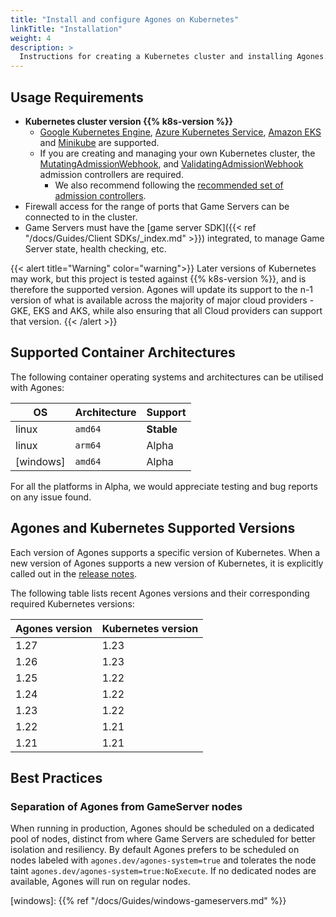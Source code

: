 ```yaml
---
title: "Install and configure Agones on Kubernetes"
linkTitle: "Installation"
weight: 4
description: >
  Instructions for creating a Kubernetes cluster and installing Agones.
---
```


## Usage Requirements

- **Kubernetes cluster version {{% k8s-version %}}**
  - [Google Kubernetes Engine](https://cloud.google.com/kubernetes-engine/),
    [Azure Kubernetes Service](https://azure.microsoft.com/en-us/services/kubernetes-service/),
    [Amazon EKS](https://aws.amazon.com/eks/) and [Minikube](https://github.com/kubernetes/minikube) are supported.
  - If you are creating and managing your own Kubernetes cluster, the
    [MutatingAdmissionWebhook](https://kubernetes.io/docs/admin/admission-controllers/#mutatingadmissionwebhook-beta-in-19), and
    [ValidatingAdmissionWebhook](https://kubernetes.io/docs/admin/admission-controllers/#validatingadmissionwebhook-alpha-in-18-beta-in-19)
    admission controllers are required.
    - We also recommend following the
      [recommended set of admission controllers](https://kubernetes.io/docs/admin/admission-controllers/#is-there-a-recommended-set-of-admission-controllers-to-use).
- Firewall access for the range of ports that Game Servers can be connected to in the cluster.
- Game Servers must have the [game server SDK]({{< ref "/docs/Guides/Client SDKs/_index.md"  >}}) integrated, to manage Game Server state, health checking, etc.

{{< alert title="Warning" color="warning">}}
Later versions of Kubernetes may work, but this project is tested against {{% k8s-version %}}, and is therefore the supported version.
Agones will update its support to the n-1 version of what is available across the majority of major cloud providers - GKE, EKS and
AKS, while also ensuring that all Cloud providers can support that version.
{{< /alert >}}

## Supported Container Architectures

The following container operating systems and architectures can be utilised with Agones:

| OS        | Architecture | Support    |
| --------- | ------------ | ---------- |
| linux     | `amd64`      | **Stable** |
| linux     | `arm64`      | Alpha      |
| [windows] | `amd64`      | Alpha      |

For all the platforms in Alpha, we would appreciate testing and bug reports on any issue found.

## Agones and Kubernetes Supported Versions

Each version of Agones supports a specific version of Kubernetes. When a new version of Agones supports a new version of Kubernetes, it is explicitly called out in the [release notes](https://agones.dev/site/blog/releases/).

The following table lists recent Agones versions and their corresponding required Kubernetes versions:

| Agones version | Kubernetes version |
| -------------- | ------------------ |
| 1.27           | 1.23               |
| 1.26           | 1.23               |
| 1.25           | 1.22               |
| 1.24           | 1.22               |
| 1.23           | 1.22               |
| 1.22           | 1.21               |
| 1.21           | 1.21               |

## Best Practices

### Separation of Agones from GameServer nodes

When running in production, Agones should be scheduled on a dedicated pool of nodes, distinct from where Game Servers
are scheduled for better isolation and resiliency. By default Agones prefers to be scheduled on nodes labeled with
`agones.dev/agones-system=true` and tolerates the node taint `agones.dev/agones-system=true:NoExecute`.
If no dedicated nodes are available, Agones will run on regular nodes.

[windows]: {{% ref "/docs/Guides/windows-gameservers.md" %}}
